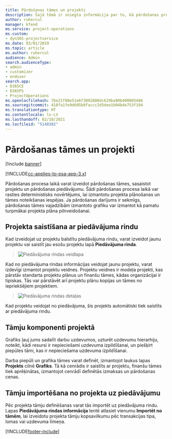 ```yaml
---
title: Pārdošanas tāmes un projekti
description: Šajā tēmā ir sniegta informācija par to, kā pārdošanas procesā izdevīgi izmantot plānošanu un tāmes.
author: ruhercul
manager: kfend
ms.service: project-operations
ms.custom:
- dyn365-projectservice
ms.date: 03/01/2019
ms.topic: article
ms.author: ruhercul
audience: Admin
search.audienceType:
- admin
- customizer
- enduser
search.app:
- D365CE
- D365PS
- ProjectOperations
ms.openlocfilehash: 76e21f80e51e6f3092880dc629ba90b400805486
ms.sourcegitcommit: 418fa1fe9d605b8faccc2d5dee1b04b4e753f194
ms.translationtype: HT
ms.contentlocale: lv-LV
ms.lasthandoff: 02/10/2021
ms.locfileid: "5148382"
---
```

# <a name="sales-estimates-and-projects"></a>Pārdošanas tāmes un projekti

[!include [banner](../includes/psa-now-project-operations.md)]

[!INCLUDE[cc-applies-to-psa-app-3.x](../includes/cc-applies-to-psa-app-3x.md)]

Pārdošanas procesa laikā varat izveidot pārdošanas tāmes, sasaistot projektu un pārdošanas piedāvājumu. Šādi pārdošanas procesa laikā var rasties deterministisks novērtējums, lai izmantotu projekta plānošanas un tāmes noteikšanas iespējas. Ja pārdošanas darījums ir sekmīgs, pārdošanas tāmes vajadzībām izmantoto grafiku var izmantot kā pamatu turpmākai projekta plāna pilnveidošanai.

## <a name="linking-a-project-to-a-quote-line"></a>Projekta saistīšana ar piedāvājuma rindu

Kad izveidojat uz projektu balstītu piedāvājuma rindu, varat izveidot jaunu projektu vai saistīt jau esošu projektu lapā **Piedāvājuma rinda**. 

> ![Piedāvājuma rindas veidlapa](media/project-8.png)
 
Kad no piedāvājuma rindas informācijas veidojat jaunu projektu, varat izdevīgi izmantot projektu veidnes. Projektu veidnes ir modeļa projekti, kas pārstāv standarta projektu plānus un finanšu tāmes, kādas organizācijai ir tipiskas. Tās var pārstāvēt arī projektu plānu kopijas un tāmes no iepriekšējiem projektiem.

> ![Piedāvājuma rindas detaļas](media/project-9.png)
  
Kad projektu veidojat no piedāvājuma, šis projekts automātiski tiek saistīts ar piedāvājuma rindu.

## <a name="components-of-estimates-in-a-project"></a>Tāmju komponenti projektā

Grafiks ļauj jums sadalīt darbu uzdevumos, uzturēt uzdevumu hierarhiju, noteikt, kādi resursi ir nepieciešami uzdevuma izpildīšanai, un piešķirt piepūles tāmi, kas ir nepieciešama uzdevuma izpildīšanai.

Darba piepūli un grafika tāmes varat definēt, izmantojot laukus lapas **Projekts** cilnē **Grafiks**. Tā kā cenrādis ir saistīts ar projektu, finanšu tāmes tiek aprēķinātas, izmantojot cenrādī definētās izmaksas un pārdošanas cenas.

## <a name="importing-estimates-from-a-project-into-a-quote"></a>Tāmju importēšana no projekta uz piedāvājumu

Pēc projekta tāmju definēšanas varat tās importēt uz piedāvājuma rindu. Lapas **Piedāvājuma rindas informācija** lentē atlasiet vienumu **Importēt no tāmēm**, lai izveidotu projekta tāmju kopsavilkumu pēc transakcijas tipa, lomas vai uzdevuma līmeņa.


[!INCLUDE[footer-include](../includes/footer-banner.md)]